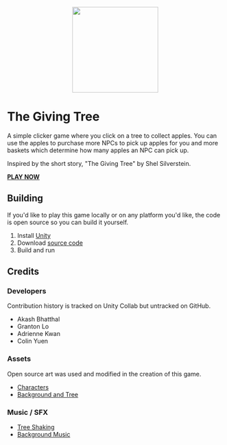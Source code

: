 <p align=center><img src="https://i.imgur.com/D9oJXKe.png" height="200" width="200"></p>

# The Giving Tree
A simple clicker game where you click on a tree to collect apples.
You can use the apples to purchase more NPCs to pick up apples for you and more baskets which determine how many apples an NPC can pick up.

Inspired by the short story, "The Giving Tree" by Shel Silverstein.


 <a href=https://abhatthal.github.io/TheGivingTree/><b>PLAY NOW</b></a>


## Building
If you'd like to play this game locally or on any platform you'd like, the code is open source so you can build it yourself.
1. Install [Unity](https://unity.com/)
2. Download [source code](https://github.com/grandma-games/TheGivingTree-src/archive/v1.0.2.zip)
3. Build and run


## Credits
### Developers
Contribution history is tracked on Unity Collab but untracked on GitHub.
- Akash Bhatthal
- Granton Lo
- Adrienne Kwan
- Colin Yuen
### Assets
Open source art was used and modified in the creation of this game.
- [Characters](https://assetstore.unity.com/packages/2d/characters/gothicvania-town-101407)
- [Background and Tree](https://assetstore.unity.com/packages/2d/characters/sunny-land-103349)
### Music / SFX
- [Tree Shaking](https://otologic.jp/)
- [Background Music](https://soundimage.org/positive-upbeat/)

